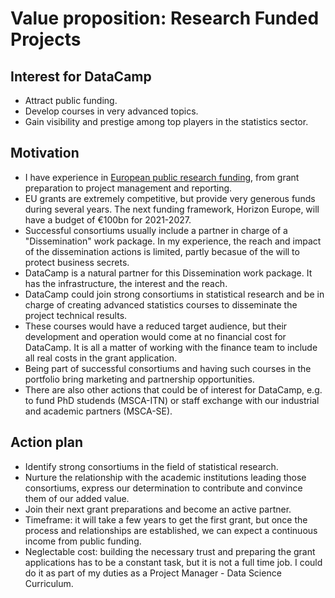 # Value proposition: Research Funded Projects

## Interest for DataCamp
  * Attract public funding.
  * Develop courses in very advanced topics.
  * Gain visibility and prestige among top players in the statistics sector.
  
## Motivation
  * I have experience in [European public research funding](https://ec.europa.eu/info/funding-tenders/opportunities/portal/screen/home), from grant preparation to project management and reporting.
  * EU grants are extremely competitive, but provide very generous funds during several years. The next funding framework, Horizon Europe, will have a budget of €100bn for 2021-2027.
  * Successful consortiums usually include a partner in charge of a "Dissemination" work package. In my experience, the reach and impact of the dissemination actions is limited, partly becasue of the will to protect business secrets.
  * DataCamp is a natural partner for this Dissemination work package. It has the infrastructure, the interest and the reach.
  * DataCamp could join strong consortiums in statistical research and be in charge of creating advanced statistics courses to disseminate the project technical results.
  * These courses would have a reduced target audience, but their development and operation would come at no financial cost for DataCamp. It is all a matter of working with the finance team to include all real costs in the grant application.
  * Being part of successful consortiums and having such courses in the portfolio bring marketing and partnership opportunities.
  * There are also other actions that could be of interest for DataCamp, e.g. to fund PhD studends (MSCA-ITN) or staff exchange with our industrial and academic partners (MSCA-SE).
  
## Action plan
  * Identify strong consortiums in the field of statistical research.
  * Nurture the relationship with the academic institutions leading those consortiums, express our determination to contribute and convince them of our added value.
  * Join their next grant preparations and become an active partner.
  * Timeframe: it will take a few years to get the first grant, but once the process and relationships are established, we can expect a continuous income from public funding.
  * Neglectable cost: building the necessary trust and preparing the grant applications has to be a constant task, but it is not a full time job. I could do it as part of my duties as a Project Manager - Data Science Curriculum.

